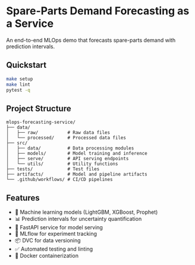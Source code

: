 # Spare-Parts Demand Forecasting as a Service

An end-to-end MLOps demo that forecasts spare-parts demand with prediction intervals.

## Quickstart
```bash
make setup
make lint
pytest -q
```

## Project Structure

```
mlops-forecasting-service/
├── data/
│   ├── raw/           # Raw data files
│   └── processed/     # Processed data files
├── src/
│   ├── data/          # Data processing modules
│   ├── models/        # Model training and inference
│   ├── serve/         # API serving endpoints
│   └── utils/         # Utility functions
├── tests/             # Test files
├── artifacts/         # Model and pipeline artifacts
└── .github/workflows/ # CI/CD pipelines
```

## Features

- 🤖 Machine learning models (LightGBM, XGBoost, Prophet)
- 📊 Prediction intervals for uncertainty quantification
- 🚀 FastAPI service for model serving
- 🔄 MLflow for experiment tracking
- 📦 DVC for data versioning
- ✅ Automated testing and linting
- 🐳 Docker containerization
